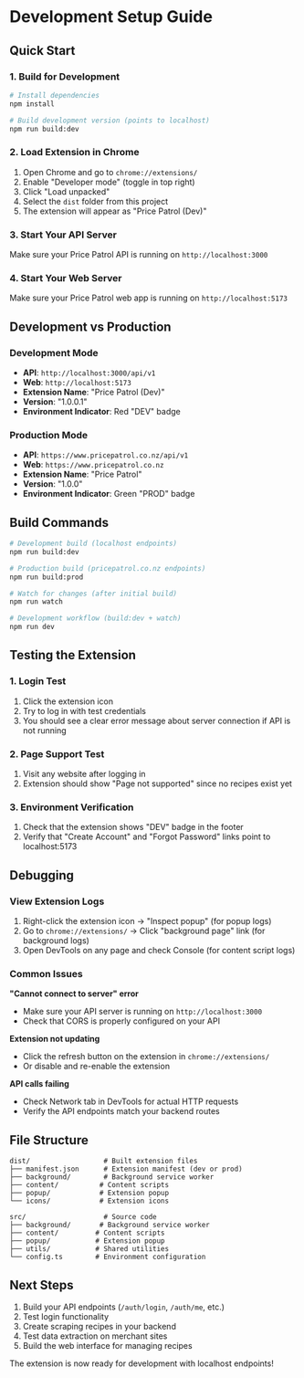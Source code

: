# Development Setup Guide

## Quick Start

### 1. Build for Development
```bash
# Install dependencies
npm install

# Build development version (points to localhost)
npm run build:dev
```

### 2. Load Extension in Chrome
1. Open Chrome and go to `chrome://extensions/`
2. Enable "Developer mode" (toggle in top right)
3. Click "Load unpacked"
4. Select the `dist` folder from this project
5. The extension will appear as "Price Patrol (Dev)"

### 3. Start Your API Server
Make sure your Price Patrol API is running on `http://localhost:3000`

### 4. Start Your Web Server
Make sure your Price Patrol web app is running on `http://localhost:5173`

## Development vs Production

### Development Mode
- **API**: `http://localhost:3000/api/v1`
- **Web**: `http://localhost:5173`
- **Extension Name**: "Price Patrol (Dev)"
- **Version**: "1.0.0.1"
- **Environment Indicator**: Red "DEV" badge

### Production Mode
- **API**: `https://www.pricepatrol.co.nz/api/v1`
- **Web**: `https://www.pricepatrol.co.nz`
- **Extension Name**: "Price Patrol"
- **Version**: "1.0.0"
- **Environment Indicator**: Green "PROD" badge

## Build Commands

```bash
# Development build (localhost endpoints)
npm run build:dev

# Production build (pricepatrol.co.nz endpoints)
npm run build:prod

# Watch for changes (after initial build)
npm run watch

# Development workflow (build:dev + watch)
npm run dev
```

## Testing the Extension

### 1. Login Test
1. Click the extension icon
2. Try to log in with test credentials
3. You should see a clear error message about server connection if API is not running

### 2. Page Support Test
1. Visit any website after logging in
2. Extension should show "Page not supported" since no recipes exist yet

### 3. Environment Verification
1. Check that the extension shows "DEV" badge in the footer
2. Verify that "Create Account" and "Forgot Password" links point to localhost:5173

## Debugging

### View Extension Logs
1. Right-click the extension icon → "Inspect popup" (for popup logs)
2. Go to `chrome://extensions/` → Click "background page" link (for background logs)
3. Open DevTools on any page and check Console (for content script logs)

### Common Issues

**"Cannot connect to server" error**
- Make sure your API server is running on `http://localhost:3000`
- Check that CORS is properly configured on your API

**Extension not updating**
- Click the refresh button on the extension in `chrome://extensions/`
- Or disable and re-enable the extension

**API calls failing**
- Check Network tab in DevTools for actual HTTP requests
- Verify the API endpoints match your backend routes

## File Structure

```
dist/                  # Built extension files
├── manifest.json      # Extension manifest (dev or prod)
├── background/        # Background service worker
├── content/          # Content scripts
├── popup/            # Extension popup
└── icons/            # Extension icons

src/                   # Source code
├── background/       # Background service worker
├── content/         # Content scripts  
├── popup/           # Extension popup
├── utils/           # Shared utilities
└── config.ts        # Environment configuration
```

## Next Steps

1. Build your API endpoints (`/auth/login`, `/auth/me`, etc.)
2. Test login functionality
3. Create scraping recipes in your backend
4. Test data extraction on merchant sites
5. Build the web interface for managing recipes

The extension is now ready for development with localhost endpoints!